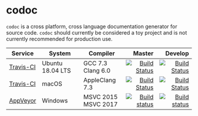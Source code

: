 # codoc

`codoc` is a cross platform, cross language documentation generator for
source code.  `codoc` should currently be considered a toy project and is not
currently recommended for production use.

| Service | System | Compiler | Master | Develop |
| ------- | ------ | -------- | -----: | ------: |
| [Travis-CI](https://travis-ci.org/codoc-group/codoc) | Ubuntu 18.04 LTS  | GCC 7.3<br/>Clang 6.0 | [![Build Status](https://travis-ci.org/codoc-group/codoc.svg?branch=master)](https://travis-ci.org/codoc-group/codoc) | [![Build Status](https://travis-ci.org/codoc-group/codoc.svg?branch=develop)](https://travis-ci.org/codoc-group/codoc) |
| [Travis-CI](https://travis-ci.org/codoc-group/codoc) | macOS | AppleClang 7.3 | [![Build Status](https://travis-ci.org/codoc-group/codoc.svg?branch=master)](https://travis-ci.org/codoc-group/codoc) | [![Build Status](https://travis-ci.org/codoc-group/codoc.svg?branch=develop)](https://travis-ci.org/codoc-group/codoc) |
| [AppVeyor]() | Windows | MSVC 2015<br>MSVC 2017 | [![Build status](https://ci.appveyor.com/api/projects/status/4t31c37yqiymyqr8/branch/master?svg=true)](https://ci.appveyor.com/project/hsmith/codoc/branch/master) | [![Build status](https://ci.appveyor.com/api/projects/status/4t31c37yqiymyqr8/branch/develop?svg=true)](https://ci.appveyor.com/project/hsmith/codoc/branch/develop) |

